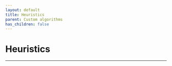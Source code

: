 ```yaml
---
layout: default
title: Heuristics
parent: Custom algorithms
has_children: false
---
```


# Heuristics
--------

